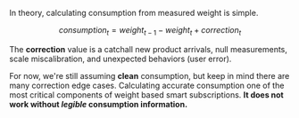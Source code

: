 In theory, calculating consumption from measured weight is simple.

$$consumption_{t} = weight_{t-1} - weight_{t} + correction_{t}$$

The **correction** value is a catchall new product arrivals, null measurements, scale miscalibration, and unexpected
 behaviors (user error).

For now, we're still assuming **clean** consumption, but keep in mind there are many correction edge cases.
Calculating accurate consumption one of the most critical components of weight based smart subscriptions.
**It does not work without _legible_ consumption information.**
